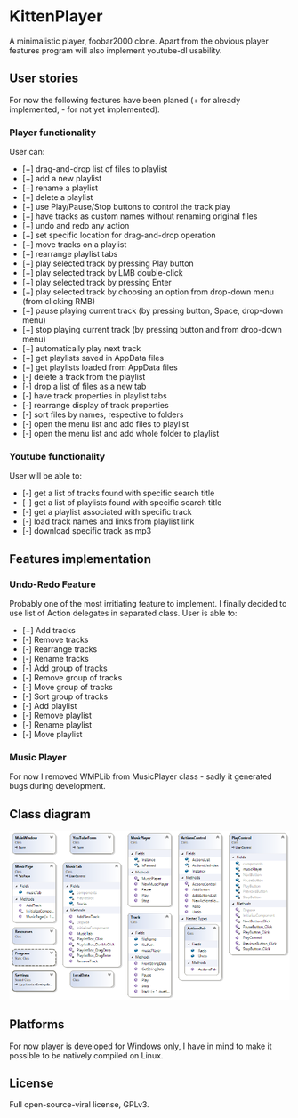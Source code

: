 ﻿# KittenPlayer

A minimalistic player, foobar2000 clone. Apart from the obvious player features program will also implement youtube-dl usability.

## User stories

For now the following features have been planed (+ for already implemented, - for not yet implemented). 

### Player functionality

User can:

+ [+] drag-and-drop list of files to playlist
+ [+] add a new playlist
+ [+] rename a playlist
+ [+] delete a playlist
+ [+] use Play/Pause/Stop buttons to control the track play
+ [+] have tracks as custom names without renaming original files
+ [+] undo and redo any action
+ [+] set specific location for drag-and-drop operation
+ [+] move tracks on a playlist
+ [+] rearrange playlist tabs
+ [+] play selected track by pressing Play button
+ [+] play selected track by LMB double-click
+ [+] play selected track by pressing Enter
+ [+] play selected track by choosing an option from drop-down menu (from clicking RMB)
+ [+] pause playing current track (by pressing button, Space, drop-down menu)
+ [+] stop playing current track (by pressing button and from drop-down menu)
+ [+] automatically play next track
+ [+] get playlists saved in AppData files
+ [+] get playlists loaded from AppData files
+ [-] delete a track from the playlist
+ [-] drop a list of files as a new tab
+ [-] have track properties in playlist tabs
+ [-] rearrange display of track properties
+ [-] sort files by names, respective to folders
+ [-] open the menu list and add files to playlist
+ [-] open the menu list and add whole folder to playlist

### Youtube functionality

User will be able to:

+ [-] get a list of tracks found with specific search title
+ [-] get a list of playlists found with specific search title
+ [-] get a playlist associated with specific track
+ [-] load track names and links from playlist link
+ [-] download specific track as mp3

## Features implementation

### Undo-Redo Feature

Probably one of the most irritiating feature to implement. I finally decided to use list of Action delegates in separated class.
User is able to:

+ [+] Add tracks
+ [-] Remove tracks
+ [-] Rearrange tracks
+ [-] Rename tracks
+ [-] Add group of tracks
+ [-] Remove group of tracks
+ [-] Move group of tracks
+ [-] Sort group of tracks
+ [-] Add playlist
+ [-] Remove playlist
+ [-] Rename playlist
+ [-] Move playlist

### Music Player

For now I removed WMPLib from MusicPlayer class - sadly it generated bugs during development.

## Class diagram

![Class diagram](/ClassDiagram.png)

## Platforms

For now player is developed for Windows only, I have in mind to make it possible to be natively compiled on Linux.

## License

Full open-source-viral license, GPLv3.